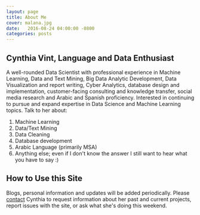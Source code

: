 ```yaml
---
layout: page
title: About Me
cover: malana.jpg
date:   2016-08-24 04:00:00 -0800
categories: posts
---
```


## Cynthia Vint, Language and Data Enthusiast

A well-rounded Data Scientist with professional experience in Machine Learning, Data and Text Mining, Big Data Analytic Development, Data Visualization and report writing, Cyber Analytics, database design and implementation, customer-facing consulting and knowledge transfer, social media research and Arabic and Spanish proficiency. Interested in continuing to pursue and expand expertise in Data Science and Machine Learning topics. Talk to her about:

1. Machine Learning
2. Data/Text Mining
3. Data Cleaning
4. Database development
5. Arabic Language (primarily MSA)
6. Anything else; even if I don't know the answer I still want to hear what you have to say :)

## How to Use this Site

Blogs, personal information and updates will be added periodically. Please [contact](contact-info.md) Cynthia to request information about her past and current projects, report issues with the site, or ask what she's doing this weekend.
